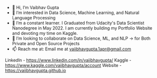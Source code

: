 - 👋 Hi, I’m Vaibhav Gupta
- 👀 I’m interested in Data Science, Machine Learning, and Natural Language Processing
- 🌱 I’m a constant learner. I Graduated from Udacity's Data Scientist Nanodegree in May 2022. I am currently building my Portfolio Website and devoting my time on Kaggle.
- 💞️ I’m looking to collaborate on Data Science, ML, and NLP -> for Both Private and Open Source Projects 
- 📫 Reach me at: Email me at vaiibhavgupta.1apr@gmail.com

LinkedIn - https://www.linkedin.com/in/vaiibhavgupta/
Kaggle - https://www.kaggle.com/vaiibhavgupta/account
Website - https://vaiibhavgupta.github.io
